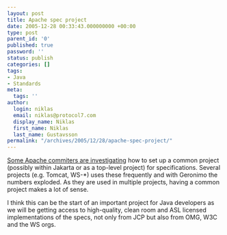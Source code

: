 ```yaml
---
layout: post
title: Apache spec project
date: 2005-12-28 00:33:43.000000000 +00:00
type: post
parent_id: '0'
published: true
password: ''
status: publish
categories: []
tags:
- Java
- Standards
meta:
  tags: ''
author:
  login: niklas
  email: niklas@protocol7.com
  display_name: Niklas
  first_name: Niklas
  last_name: Gustavsson
permalink: "/archives/2005/12/28/apache-spec-project/"
---
```

[Some Apache commiters are investigating](http://mail-archives.apache.org/mod_mbox/incubator-general/200512.mbox/browser) how to set up a common project (possibly within Jakarta or as a top-level project) for specifications. Several projects (e.g. Tomcat, WS-\*) uses these frequently and with Geronimo the numbers exploded. As they are used in multiple projects, having a common project makes a lot of sense.

I think this can be the start of an important project for Java developers as we will be getting access to high-quality, clean room and ASL licensed implementations of the specs, not only from JCP but also from OMG, W3C and the WS orgs.

